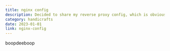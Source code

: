 ```yaml
---
title: nginx config
description: Decided to share my reverse proxy config, which is obviously a safe choice.
category: handicrafts
date: 2023-01-01
link: nginx-config
---
```


boopdeeboop